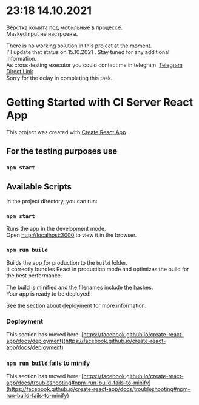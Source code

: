 # 23:18 14.10.2021
Вёрстка комита под мобильные в процессе.<br>
MaskedInput не настроены.

There is no working solution in this project at the moment.<br>
I'll update that status on 15.10.2021 . Stay tuned for any additional information.<br>
As cross-testing executor you could contact me in telegram: [Telegram Direct Link](https://t.me/EightBitBox) <br>
Sorry for the delay in completing this task.

# Getting Started with CI Server React App
This project was created with [Create React App](https://github.com/facebook/create-react-app).

## For the testing purposes  use

### `npm start`

## Available Scripts

In the project directory, you can run:

### `npm start`

Runs the app in the development mode.\
Open [http://localhost:3000](http://localhost:3000) to view it in the browser.

### `npm run build`

Builds the app for production to the `build` folder.\
It correctly bundles React in production mode and optimizes the build for the best performance.

The build is minified and the filenames include the hashes.\
Your app is ready to be deployed!

See the section about [deployment](https://facebook.github.io/create-react-app/docs/deployment) for more information.


### Deployment

This section has moved here: [https://facebook.github.io/create-react-app/docs/deployment](https://facebook.github.io/create-react-app/docs/deployment)

### `npm run build` fails to minify

This section has moved here: [https://facebook.github.io/create-react-app/docs/troubleshooting#npm-run-build-fails-to-minify](https://facebook.github.io/create-react-app/docs/troubleshooting#npm-run-build-fails-to-minify)
